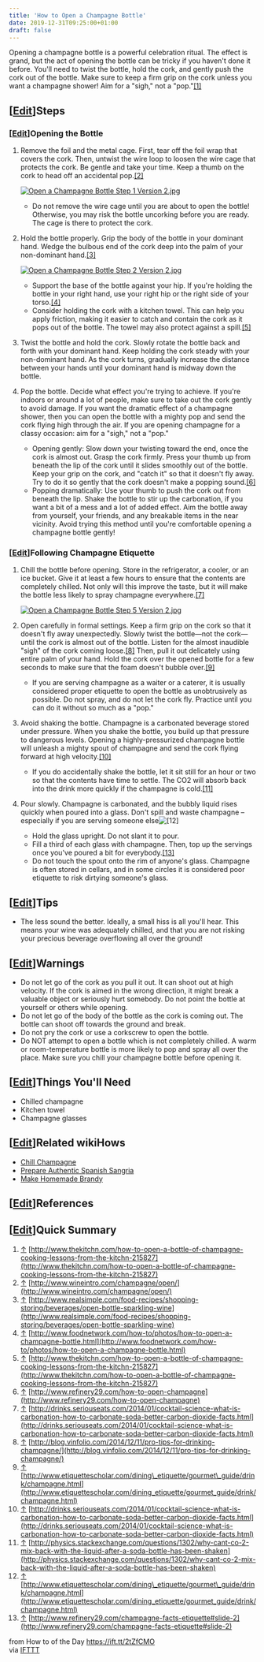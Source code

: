```yaml
---
title: 'How to Open a Champagne Bottle'
date: 2019-12-31T09:25:00+01:00
draft: false
---
```


Opening a champagne bottle is a powerful celebration ritual. The effect is grand, but the act of opening the bottle can be tricky if you haven't done it before. You'll need to twist the bottle, hold the cork, and gently push the cork out of the bottle. Make sure to keep a firm grip on the cork unless you want a champagne shower! Aim for a "sigh," not a "pop."[\[1\]](#_note-1)

\[[Edit](https://www.wikihow.com/index.php?title=Open-a-Champagne-Bottle&action=edit&section=1 "Edit section: Steps")\]Steps
----------------------------------------------------------------------------------------------------------------------------

### \[[Edit](https://www.wikihow.com/index.php?title=Open-a-Champagne-Bottle&action=edit&section=2 "Edit section: Opening the Bottle")\]Opening the Bottle

1.  Remove the foil and the metal cage. First, tear off the foil wrap that covers the cork. Then, untwist the wire loop to loosen the wire cage that protects the cork. Be gentle and take your time. Keep a thumb on the cork to head off an accidental pop.[\[2\]](#_note-2)
    
    [![Open a Champagne Bottle Step 1 Version 2.jpg](https://www.wikihow.com/images/thumb/6/64/Open-a-Champagne-Bottle-Step-1-Version-2.jpg/aid115174-v4-728px-Open-a-Champagne-Bottle-Step-1-Version-2.jpg)](https://www.wikihow.com/Image:Open-a-Champagne-Bottle-Step-1-Version-2.jpg)
    
    *   Do not remove the wire cage until you are about to open the bottle! Otherwise, you may risk the bottle uncorking before you are ready. The cage is there to protect the cork.
2.  Hold the bottle properly. Grip the body of the bottle in your dominant hand. Wedge the bulbous end of the cork deep into the palm of your non-dominant hand.[\[3\]](#_note-3)
    
    [![Open a Champagne Bottle Step 2 Version 2.jpg](https://www.wikihow.com/images/thumb/5/5e/Open-a-Champagne-Bottle-Step-2-Version-2.jpg/aid115174-v4-728px-Open-a-Champagne-Bottle-Step-2-Version-2.jpg)](https://www.wikihow.com/Image:Open-a-Champagne-Bottle-Step-2-Version-2.jpg)
    
    *   Support the base of the bottle against your hip. If you're holding the bottle in your right hand, use your right hip or the right side of your torso.[\[4\]](#_note-4)
    *   Consider holding the cork with a kitchen towel. This can help you apply friction, making it easier to catch and contain the cork as it pops out of the bottle. The towel may also protect against a spill.[\[5\]](#_note-5)
3.  Twist the bottle and hold the cork. Slowly rotate the bottle back and forth with your dominant hand. Keep holding the cork steady with your non-dominant hand. As the cork turns, gradually increase the distance between your hands until your dominant hand is midway down the bottle.  
      
    
4.  Pop the bottle. Decide what effect you're trying to achieve. If you're indoors or around a lot of people, make sure to take out the cork gently to avoid damage. If you want the dramatic effect of a champagne shower, then you can open the bottle with a mighty pop and send the cork flying high through the air. If you are opening champagne for a classy occasion: aim for a "sigh," not a "pop."  
      
    *   Opening gently: Slow down your twisting toward the end, once the cork is almost out. Grasp the cork firmly. Press your thumb up from beneath the lip of the cork until it slides smoothly out of the bottle. Keep your grip on the cork, and "catch it" so that it doesn't fly away. Try to do it so gently that the cork doesn't make a popping sound.[\[6\]](#_note-6)
    *   Popping dramatically: Use your thumb to push the cork out from beneath the lip. Shake the bottle to stir up the carbonation, if you want a bit of a mess and a lot of added effect. Aim the bottle away from yourself, your friends, and any breakable items in the near vicinity. Avoid trying this method until you're comfortable opening a champagne bottle gently!

### \[[Edit](https://www.wikihow.com/index.php?title=Open-a-Champagne-Bottle&action=edit&section=3 "Edit section: Following Champagne Etiquette")\]Following Champagne Etiquette

1.  Chill the bottle before opening. Store in the refrigerator, a cooler, or an ice bucket. Give it at least a few hours to ensure that the contents are completely chilled. Not only will this improve the taste, but it will make the bottle less likely to spray champagne everywhere.[\[7\]](#_note-7)
    
    [![Open a Champagne Bottle Step 5 Version 2.jpg](https://www.wikihow.com/images/thumb/5/58/Open-a-Champagne-Bottle-Step-5-Version-2.jpg/aid115174-v4-728px-Open-a-Champagne-Bottle-Step-5-Version-2.jpg)](https://www.wikihow.com/Image:Open-a-Champagne-Bottle-Step-5-Version-2.jpg)
    
2.  Open carefully in formal settings. Keep a firm grip on the cork so that it doesn't fly away unexpectedly. Slowly twist the bottle—not the cork—until the cork is almost out of the bottle. Listen for the almost inaudible "sigh" of the cork coming loose.[\[8\]](#_note-8) Then, pull it out delicately using entire palm of your hand. Hold the cork over the opened bottle for a few seconds to make sure that the foam doesn't bubble over.[\[9\]](#_note-9)  
      
    *   If you are serving champagne as a waiter or a caterer, it is usually considered proper etiquette to open the bottle as unobtrusively as possible. Do not spray, and do not let the cork fly. Practice until you can do it without so much as a "pop."
3.  Avoid shaking the bottle. Champagne is a carbonated beverage stored under pressure. When you shake the bottle, you build up that pressure to dangerous levels. Opening a highly-pressurized champagne bottle will unleash a mighty spout of champagne and send the cork flying forward at high velocity.[\[10\]](#_note-10)  
      
    *   If you do accidentally shake the bottle, let it sit still for an hour or two so that the contents have time to settle. The CO2 will absorb back into the drink more quickly if the champagne is cold.[\[11\]](#_note-11)
4.  Pour slowly. Champagne is carbonated, and the bubbly liquid rises quickly when poured into a glass. Don't spill and waste champagne – especially if you are serving someone else![\[12\]](#_note-12)  
      
    *   Hold the glass upright. Do not slant it to pour.
    *   Fill a third of each glass with champagne. Then, top up the servings once you've poured a bit for everybody.[\[13\]](#_note-13)
    *   Do not touch the spout onto the rim of anyone's glass. Champagne is often stored in cellars, and in some circles it is considered poor etiquette to risk dirtying someone's glass.

\[[Edit](https://www.wikihow.com/index.php?title=Open-a-Champagne-Bottle&action=edit&section=4 "Edit section: Tips")\]Tips
--------------------------------------------------------------------------------------------------------------------------

*   The less sound the better. Ideally, a small hiss is all you'll hear. This means your wine was adequately chilled, and that you are not risking your precious beverage overflowing all over the ground!

\[[Edit](https://www.wikihow.com/index.php?title=Open-a-Champagne-Bottle&action=edit&section=5 "Edit section: Warnings")\]Warnings
----------------------------------------------------------------------------------------------------------------------------------

*   Do not let go of the cork as you pull it out. It can shoot out at high velocity. If the cork is aimed in the wrong direction, it might break a valuable object or seriously hurt somebody. Do not point the bottle at yourself or others while opening.
*   Do not let go of the body of the bottle as the cork is coming out. The bottle can shoot off towards the ground and break.
*   Do not pry the cork or use a corkscrew to open the bottle.
*   Do NOT attempt to open a bottle which is not completely chilled. A warm or room-temperature bottle is more likely to pop and spray all over the place. Make sure you chill your champagne bottle before opening it.

\[[Edit](https://www.wikihow.com/index.php?title=Open-a-Champagne-Bottle&action=edit&section=6 "Edit section: Things You'll Need")\]Things You'll Need
------------------------------------------------------------------------------------------------------------------------------------------------------

*   Chilled champagne
*   Kitchen towel
*   Champagne glasses

\[[Edit](https://www.wikihow.com/index.php?title=Open-a-Champagne-Bottle&action=edit&section=7 "Edit section: Related wikiHows")\]Related wikiHows
--------------------------------------------------------------------------------------------------------------------------------------------------

*   [Chill Champagne](https://www.wikihow.com/Chill-Champagne "Chill Champagne")
*   [Prepare Authentic Spanish Sangria](https://www.wikihow.com/Prepare-Authentic-Spanish-Sangria "Prepare Authentic Spanish Sangria")
*   [Make Homemade Brandy](https://www.wikihow.com/Make-Homemade-Brandy "Make Homemade Brandy")

\[[Edit](https://www.wikihow.com/index.php?title=Open-a-Champagne-Bottle&action=edit&section=8 "Edit section: References")\]References
--------------------------------------------------------------------------------------------------------------------------------------

\[[Edit](https://www.wikihow.com/index.php?title=Open-a-Champagne-Bottle&action=edit&section=9 "Edit section: Quick Summary")\]Quick Summary
--------------------------------------------------------------------------------------------------------------------------------------------

1.  [↑](#_ref-1) [http://www.thekitchn.com/how-to-open-a-bottle-of-champagne-cooking-lessons-from-the-kitchn-215827](http://www.thekitchn.com/how-to-open-a-bottle-of-champagne-cooking-lessons-from-the-kitchn-215827)
2.  [↑](#_ref-2) [http://www.wineintro.com/champagne/open/](http://www.wineintro.com/champagne/open/)
3.  [↑](#_ref-3) [http://www.realsimple.com/food-recipes/shopping-storing/beverages/open-bottle-sparkling-wine](http://www.realsimple.com/food-recipes/shopping-storing/beverages/open-bottle-sparkling-wine)
4.  [↑](#_ref-4) [http://www.foodnetwork.com/how-to/photos/how-to-open-a-champagne-bottle.html](http://www.foodnetwork.com/how-to/photos/how-to-open-a-champagne-bottle.html)
5.  [↑](#_ref-5) [http://www.thekitchn.com/how-to-open-a-bottle-of-champagne-cooking-lessons-from-the-kitchn-215827](http://www.thekitchn.com/how-to-open-a-bottle-of-champagne-cooking-lessons-from-the-kitchn-215827)
6.  [↑](#_ref-6) [http://www.refinery29.com/how-to-open-champagne](http://www.refinery29.com/how-to-open-champagne)
7.  [↑](#_ref-7) [http://drinks.seriouseats.com/2014/01/cocktail-science-what-is-carbonation-how-to-carbonate-soda-better-carbon-dioxide-facts.html](http://drinks.seriouseats.com/2014/01/cocktail-science-what-is-carbonation-how-to-carbonate-soda-better-carbon-dioxide-facts.html)
8.  [↑](#_ref-8) [http://blog.vinfolio.com/2014/12/11/pro-tips-for-drinking-champagne/](http://blog.vinfolio.com/2014/12/11/pro-tips-for-drinking-champagne/)
9.  [↑](#_ref-9) [http://www.etiquettescholar.com/dining\_etiquette/gourmet\_guide/drink/champagne.html](http://www.etiquettescholar.com/dining_etiquette/gourmet_guide/drink/champagne.html)
10.  [↑](#_ref-10) [http://drinks.seriouseats.com/2014/01/cocktail-science-what-is-carbonation-how-to-carbonate-soda-better-carbon-dioxide-facts.html](http://drinks.seriouseats.com/2014/01/cocktail-science-what-is-carbonation-how-to-carbonate-soda-better-carbon-dioxide-facts.html)
11.  [↑](#_ref-11) [http://physics.stackexchange.com/questions/1302/why-cant-co-2-mix-back-with-the-liquid-after-a-soda-bottle-has-been-shaken](http://physics.stackexchange.com/questions/1302/why-cant-co-2-mix-back-with-the-liquid-after-a-soda-bottle-has-been-shaken)
12.  [↑](#_ref-12) [http://www.etiquettescholar.com/dining\_etiquette/gourmet\_guide/drink/champagne.html](http://www.etiquettescholar.com/dining_etiquette/gourmet_guide/drink/champagne.html)
13.  [↑](#_ref-13) [http://www.refinery29.com/champagne-facts-etiquette#slide-2](http://www.refinery29.com/champagne-facts-etiquette#slide-2)

  
  
from How to of the Day https://ift.tt/2tZfCMO  
via [IFTTT](https://ifttt.com/?ref=da&site=blogger)